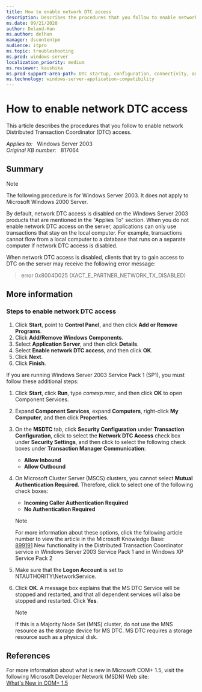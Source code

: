 ```yaml
---
title: How to enable network DTC access
description: Describes the procedures that you follow to enable network Distributed Transaction Coordinator (DTC) access
ms.date: 09/21/2020
author: Deland-Han
ms.author: delhan 
manager: dscontentpm
audience: itpro
ms.topic: troubleshooting
ms.prod: windows-server
localization_priority: medium
ms.reviewer: kaushika
ms.prod-support-area-path: DTC startup, configuration, connectivity, and cluster
ms.technology: windows-server-application-compatibility
---
```

# How to enable network DTC access

This article describes the procedures that you follow to enable network Distributed Transaction Coordinator (DTC) access.  

_Applies to:_ &nbsp; Windows Server 2003  
_Original KB number:_ &nbsp; 817064

## Summary

> [!NOTE]
> The following procedure is for Windows Server 2003. It does not apply to Microsoft Windows 2000 Server.

By default, network DTC access is disabled on the Windows Server 2003 products that are mentioned in the "Applies To" section. When you do not enable network DTC access on the server, applications can only use transactions that stay on the local computer. For example, transactions cannot flow from a local computer to a database that runs on a separate computer if network DTC access is disabled.

When network DTC access is disabled, clients that try to gain access to DTC on the server may receive the following error message:  
> error 0x8004D025 (XACT_E_PARTNER_NETWORK_TX_DISABLED)  

## More information

### Steps to enable network DTC access

1. Click **Start**, point to
 **Control Panel**, and then click **Add or Remove Programs**.
2. Click **Add/Remove Windows Components**.
3. Select **Application Server**, and then click
 **Details**.
4. Select **Enable network DTC access**, and then click **OK**.
5. Click **Next**.
6. Click **Finish**.  

If you are running Windows Server 2003 Service Pack 1 (SP1), you must follow these additional steps:  

1. Click **Start**, click **Run**, type *comexp.msc*, and then click **OK** to open Component Services.  
2. Expand **Component Services**, expand **Computers**, right-click **My Computer**, and then click **Properties**.
3. On the **MSDTC** tab, click **Security Configuration** under **Transaction Configuration**, click to select the **Network DTC Access** check box under **Security Settings**, and then click to select the following check boxes under **Transaction Manager Communication**:
   - **Allow Inbound**  
   - **Allow Outbound**  
4. On Microsoft Cluster Server (MSCS) clusters, you cannot select **Mutual Authentication Required**. Therefore, click to select one of the following check boxes:
    - **Incoming Caller Authentication Required**  
    - **No Authentication Required**  
    > [!NOTE]
    > For more information about these options, click the following article number to view the article in the Microsoft Knowledge Base:  
   [899191](https://support.microsoft.com/help/899191) New functionality in the Distributed Transaction Coordinator service in Windows Server 2003 Service Pack 1 and in Windows XP Service Pack 2  

5. Make sure that the **Logon Account** is set to NTAUTHORITY\NetworkService.
6. Click **OK**. A message box explains that the MS DTC Service will be stopped and restarted, and that all dependent services will also be stopped and restarted. Click **Yes**.

   > [!NOTE]
   > If this is a Majority Node Set (MNS) cluster, do not use the MNS resource as the storage device for MS DTC. MS DTC requires a storage resource such as a physical disk.

## References

For more information about what is new in Microsoft COM+ 1.5, visit the following Microsoft Developer Network (MSDN) Web site:  
[What's New in COM+ 1.5](https://msdn2.microsoft.com/library/ms687608.aspx)
